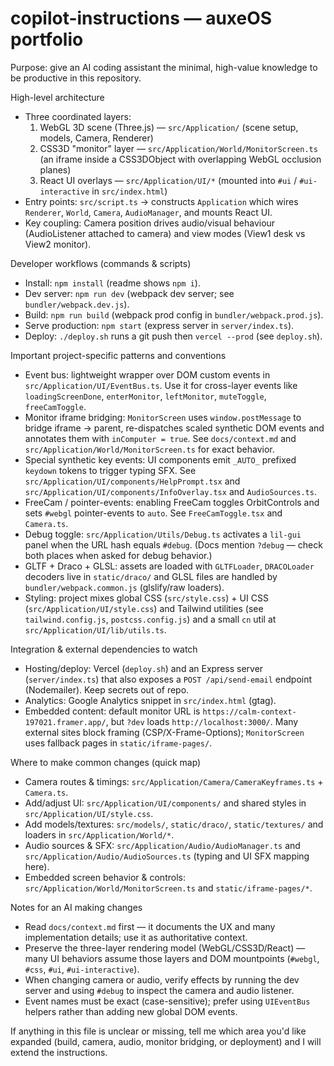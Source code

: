 # copilot-instructions — auxeOS portfolio

Purpose: give an AI coding assistant the minimal, high-value knowledge to be productive in this repository.

High-level architecture
- Three coordinated layers:
  1. WebGL 3D scene (Three.js) — `src/Application/` (scene setup, models, Camera, Renderer)
  2. CSS3D "monitor" layer — `src/Application/World/MonitorScreen.ts` (an iframe inside a CSS3DObject with overlapping WebGL occlusion planes)
  3. React UI overlays — `src/Application/UI/*` (mounted into `#ui` / `#ui-interactive` in `src/index.html`)
- Entry points: `src/script.ts` → constructs `Application` which wires `Renderer`, `World`, `Camera`, `AudioManager`, and mounts React UI.
- Key coupling: Camera position drives audio/visual behaviour (AudioListener attached to camera) and view modes (View1 desk vs View2 monitor).

Developer workflows (commands & scripts)
- Install: `npm install` (readme shows `npm i`).
- Dev server: `npm run dev` (webpack dev server; see `bundler/webpack.dev.js`).
- Build: `npm run build` (webpack prod config in `bundler/webpack.prod.js`).
- Serve production: `npm start` (express server in `server/index.ts`).
- Deploy: `./deploy.sh` runs a git push then `vercel --prod` (see `deploy.sh`).

Important project-specific patterns and conventions
- Event bus: lightweight wrapper over DOM custom events in `src/Application/UI/EventBus.ts`. Use it for cross-layer events like `loadingScreenDone`, `enterMonitor`, `leftMonitor`, `muteToggle`, `freeCamToggle`.
- Monitor iframe bridging: `MonitorScreen` uses `window.postMessage` to bridge iframe → parent, re-dispatches scaled synthetic DOM events and annotates them with `inComputer = true`. See `docs/context.md` and `src/Application/World/MonitorScreen.ts` for exact behavior.
- Special synthetic key events: UI components emit `_AUTO_` prefixed `keydown` tokens to trigger typing SFX. See `src/Application/UI/components/HelpPrompt.tsx` and `src/Application/UI/components/InfoOverlay.tsx` and `AudioSources.ts`.
- FreeCam / pointer-events: enabling FreeCam toggles OrbitControls and sets `#webgl` pointer-events to `auto`. See `FreeCamToggle.tsx` and `Camera.ts`.
- Debug toggle: `src/Application/Utils/Debug.ts` activates a `lil-gui` panel when the URL hash equals `#debug`. (Docs mention `?debug` — check both places when asked for debug behavior.)
- GLTF + Draco + GLSL: assets are loaded with `GLTFLoader`, `DRACOLoader` decoders live in `static/draco/` and GLSL files are handled by `bundler/webpack.common.js` (glslify/raw loaders).
- Styling: project mixes global CSS (`src/style.css`) + UI CSS (`src/Application/UI/style.css`) and Tailwind utilities (see `tailwind.config.js`, `postcss.config.js`) and a small `cn` util at `src/Application/UI/lib/utils.ts`.

Integration & external dependencies to watch
- Hosting/deploy: Vercel (`deploy.sh`) and an Express server (`server/index.ts`) that also exposes a `POST /api/send-email` endpoint (Nodemailer). Keep secrets out of repo.
- Analytics: Google Analytics snippet in `src/index.html` (gtag).
- Embedded content: default monitor URL is `https://calm-context-197021.framer.app/`, but `?dev` loads `http://localhost:3000/`. Many external sites block framing (CSP/X-Frame-Options); `MonitorScreen` uses fallback pages in `static/iframe-pages/`.

Where to make common changes (quick map)
- Camera routes & timings: `src/Application/Camera/CameraKeyframes.ts` + `Camera.ts`.
- Add/adjust UI: `src/Application/UI/components/` and shared styles in `src/Application/UI/style.css`.
- Add models/textures: `src/models/`, `static/draco/`, `static/textures/` and loaders in `src/Application/World/*`.
- Audio sources & SFX: `src/Application/Audio/AudioManager.ts` and `src/Application/Audio/AudioSources.ts` (typing and UI SFX mapping here).
- Embedded screen behavior & controls: `src/Application/World/MonitorScreen.ts` and `static/iframe-pages/*`.

Notes for an AI making changes
- Read `docs/context.md` first — it documents the UX and many implementation details; use it as authoritative context.
- Preserve the three-layer rendering model (WebGL/CSS3D/React) — many UI behaviors assume those layers and DOM mountpoints (`#webgl`, `#css`, `#ui`, `#ui-interactive`).
- When changing camera or audio, verify effects by running the dev server and using `#debug` to inspect the camera and audio listener.
- Event names must be exact (case-sensitive); prefer using `UIEventBus` helpers rather than adding new global DOM events.

If anything in this file is unclear or missing, tell me which area you'd like expanded (build, camera, audio, monitor bridging, or deployment) and I will extend the instructions.
